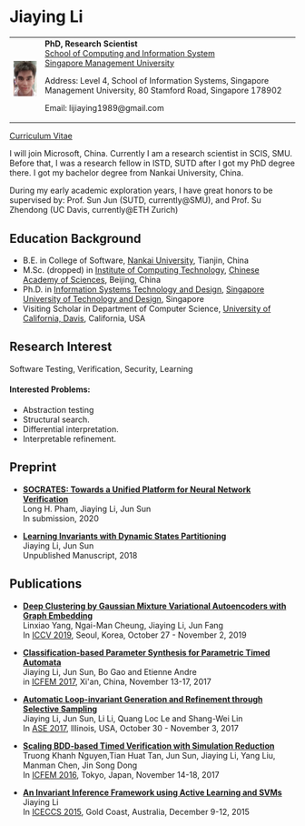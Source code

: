 # Jiaying Li
<table width="68%" border="0" cellpadding="0">
<tr valigh="top" aligh="left">
<td><IMG SRC="./photo.jpg" width="100"><br></td>
<td>
<div>
<b>PhD, Research Scientist</b> <BR> 
<a href="https://scis.smu.edu.sg/">School of Computing and Information System</a><BR>
<a href="http://www.smu.edu.sg/">Singapore Management University</a>
<P>Address: Level 4, School of Information Systems, Singapore Management University, 80 Stamford Road, Singapore 178902 <BR>
<P>Email: lijiaying1989@gmail.com<BR>
</div>
</td>
</tr>
</table>

[Curriculum Vitae](http://lijiaying.github.io/cv/cv.pdf)

I will join Microsoft, China. Currently I am a research scientist in SCIS, SMU. Before that, I was a research fellow in ISTD, SUTD after I got my PhD degree there. I got my bachelor degree from Nankai University, China.

During my early academic exploration years, I have great honors to be supervised by:
Prof. Sun Jun (SUTD, currently@SMU), and Prof. Su Zhendong (UC Davis, currently@ETH Zurich)

## Education Background
* B.E. in College of Software, [Nankai University](http://www.nankai.edu.cn), Tianjin, China
* M.Sc. (dropped) in [Institute of Computing Technology](http://english.ict.cas.cn/), [Chinese Academy of Sciences](http://english.cas.cn/), Beijing, China
* Ph.D. in [Information Systems Technology and Design](https://istd.sutd.edu.sg/), [Singapore University of Technology and Design](http://www.sutd.edu.sg/), Singapore
* Visiting Scholar in Department of Computer Science, [University of California, Davis](https://www.ucdavis.edu/), California, USA



## Research Interest
Software Testing, Verification, Security, Learning

#### Interested Problems:
+ Abstraction testing 
+ Structural search.
+ Differential interpretation. 
+ Interpretable refinement.




## Preprint
- [**SOCRATES: Towards a Unified Platform for Neural Network Verification**](http://lijiaying.github.io/papers/socrates.pdf)  
Long H. Pham, Jiaying Li, Jun Sun  
In submission, 2020


- [**Learning Invariants with Dynamic States Partitioning**](http://lijiaying.github.io/papers/icse18.pdf)  
Jiaying Li, Jun Sun   
Unpublished Manuscript, 2018



## Publications
- [**Deep Clustering by Gaussian Mixture Variational Autoencoders with Graph Embedding**](http://lijiaying.github.io/papers/iccv19.pdf)  
Linxiao Yang, Ngai-Man Cheung, Jiaying Li, Jun Fang  
In [ICCV 2019](http://iccv2019.thecvf.com/), Seoul, Korea, October 27 - November 2, 2019

- [**Classification-based Parameter Synthesis for Parametric Timed Automata**](http://lijiaying.github.io/papers/icfem17.pdf)  
Jiaying Li, Jun Sun, Bo Gao and Etienne Andre  
in [ICFEM 2017](http://ictt.xidian.edu.cn/icfem2017/), Xi'an, China, November 13-17, 2017

- [**Automatic Loop-invariant Generation and Refinement through Selective Sampling**](http://lijiaying.github.io/papers/ase17.pdf)  
Jiaying Li, Jun Sun, Li Li, Quang Loc Le and Shang-Wei Lin   
In [ASE 2017](http://ase2017.org/), Illinois, USA, October 30 - November 3, 2017 

- [**Scaling BDD-based Timed Verification with Simulation Reduction**](http://lijiaying.github.io/papers/icfem16.pdf)  
Truong Khanh Nguyen,Tian Huat Tan, Jun Sun, Jiaying Li, Yang Liu, Manman Chen, Jin Song Dong  
In [ICFEM 2016](http://icfem2016.xyz/), Tokyo, Japan, November 14-18, 2017

- [**An Invariant Inference Framework using Active Learning and SVMs**](http://lijiaying.github.io/papers/iceccs15.pdf)  
Jiaying Li  
In [ICECCS 2015](http://iceccs2015.monash.edu.au/2015/index.jsp), Gold Coast, Australia, December 9-12, 2015


